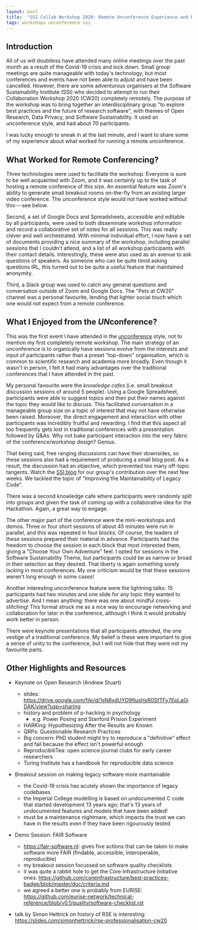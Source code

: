 ```yaml
---
layout: post
title:  "SSI Collab Workshop 2020: Remote Unconference Experience and Notes"
tags: workshops unconference ssi
---
```


## Introduction

All of us will doubtless have attended many online meetings over the past month
as a result of the Covid-19 crisis and lock down. Small group meetings are
quite manageable with today's technology, but most conferences and events have
not been able to adjust and have been cancelled. However, there are some
adventurous organisers at the Software Sustainability Institute (SSI) who
decided to attempt to run their Collaboration Workshop 2020 (CW20) completely
remotely. The purpose of the workshop was to bring together an interdisciplinary
group "to explore best practices and the future of research software", with
themes of Open Research, Data Privacy, and Software Sustainability. It used an
*un*conference style, and had about 70 participants.

I was lucky enough to sneak in at the last minute, and I want to share some of
my experience about what worked for running a remote *un*conference.


## What Worked for Remote Conferencing?

Three technologies were used to facilitate the workshop.  Everyone is sure to
be well acquainted with Zoom, and it was certainly up to the task of hosting a
remote conference of this size. An essential feature was Zoom's ability to
generate small breakout rooms on-the-fly from an existing larger video
conference. The *un*conference style would not have worked without this---see
below.

Second, a set of Google Docs and Spreadsheets, accessible and editable by all
participants, were used to both disseminate workshop information and record a
collaborative set of notes for all sessions. This was really clever and well
orchestrated. With minimal individual effort, I now have a set of documents
providing a nice summary of the workshop, including parallel sessions that I
couldn't attend, and a list of all workshop participants with their contact
details. Interestingly, these were also used as an avenue to ask questions of
speakers. As someone who can be quite timid asking questions IRL, this turned
out to be quite a useful feature that maintained anonymity.

Third, a Slack group was used to catch any general questions and conversation
outside of Zoom and Google Docs. The "Pets at CW20" channel was a personal
favourite, lending that lighter social touch which one would not expect from
a remote conference.


## What I Enjoyed from the *UN*conference?

This was the first event I have attended in the
[unconference](https://en.wikipedia.org/wiki/Unconference) style, not to
mention my first completely remote workshop. The main strategy of an
*un*conference is to organically have sessions evolve from the interests and
input of participants rather than a preset "top-down" organisation, which is
common to scientific research and academia more broadly. Even though it wasn't
in person, I felt it had many advantages over the traditional conferences that
I have attended in the past.

My personal favourite were the *knowledge cafes* (i.e. small breakout discussion
sessions of around 5 people). Using a Google Spreadsheet, participants were
able to suggest topics and then put their names against the topic they would
like to discuss. This facilitated conversation in a manageable group size on a
topic of interest that may not have otherwise been raised. Moreover, the direct
engagement and interaction with other participants was incredibly fruitful and
rewarding.  I find that this aspect all too frequently gets lost in traditional
conferences with a presentation followed by Q&As. Why not bake participant
interaction into the very fabric of the conference/workshop design? Genius.

That being said, free ranging discussions can have their downsides, so these
sessions also had a requirement of producing a small blog post. As a result, the
discussion had an objective, which prevented too many off-topic tangents. Watch
the [SSI blog](https://www.software.ac.uk/) for our group's contribution over
the next few weeks. We tackled the topic of "Improving the Maintainability of
Legacy Code".

There was a second knowledge cafe where participants were randomly split into
groups and given the task of coming up with a collaborative idea for the
Hackathon. Again, a great way to engage.

The other major part of the conference were the mini-workshops and demos. Three
or four short sessions of about 45 minutes were run in parallel, and this was
repeated in four blocks. Of course, the leaders of these sessions prepared
their material in advance. Participants had the freedom to choose the session
in each block that most interested them, giving a "Choose Your Own Adventure"
feel. I opted for sessions in the Software Sustainability Theme, but
participants could be as narrow or broad in their selection as they desired.
That liberty is again something sorely lacking in most conferences. My one
criticism would be that these sessions weren't long enough in some cases!

Another interesting *un*conference feature were the lightning talks: 15
participants had two minutes and one slide for any topic they wanted to
advertise. And I mean anything: there was one about mindful cross-stitching!
This format struck me as a nice way to encourage networking and collaboration
for later in the conference, although I think it would probably work better in
person.

There were keynote presentations that all participants attended, the
one vestige of a traditional conference. My belief is these were important to
give a sense of unity to the conference, but I will not hide that they were not
my favourite parts. 


## Other Highlights and Resources

- Keynote on Open Research (Andrew Stuart)
  - slides: <https://drive.google.com/file/d/1sN8xdUYD9flusHxR0SfTFy7EpLaGiDAK/view?usp=sharing>
  - history and problem of p-hacking in psychology
    - e.g. Power Posing and Stanford Prision Experiment
  - HARKing: Hypothesizing After the Results are Known
  - QRPs: Questionable Research Practices
  - Big concern: PhD student might try to reproduce a "definitive" effect and
    fail because the effect isn't powerful enough
  - ReproducibiliTea: open science journal clubs for early career researchers
  - Turing Institute has a handbook for reproducible data science

- Breakout session on making legacy software more maintainable
  - the Covid-19 crisis has acutely shown the importance of legacy codebases
  - the Imperial College modelling is based on undocumented C code that started
    development 13 years ago; that's 13 years of undocumented features and
    models that have been added! 
  - must be a maintenance nightmare, which impacts the trust we can have in the
    results even if they have been rigourously tested

- Demo Session: FAIR Software
  - <https://fair-software.nl>: gives five actions that can be taken to make
    software more FAIR (findable, accessible, interoperable, reproducible)
  - my breakout session focussed on software quality checklists
  - it was quite a rabbit hole to get the Core Infrastructure Initiative ones: <https://github.com/coreinfrastructure/best-practices-badge/blob/master/doc/criteria.md>
  - we agreed a better one is probably from EURISE: <https://github.com/eurise-network/technical-reference/blob/v0.1/quality/software-checklist.rst>

- talk by Simon Hettrick on history of RSE is interesting: <https://slides.com/simonhettrick/rse-professionalisation-cw20>
